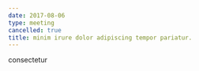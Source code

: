 ```yaml
---
date: 2017-08-06
type: meeting
cancelled: true
title: minim irure dolor adipiscing tempor pariatur.
---
```

consectetur